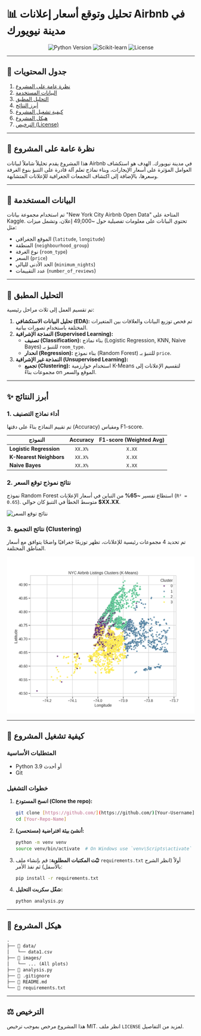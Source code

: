 # 📊 تحليل وتوقع أسعار إعلانات Airbnb في مدينة نيويورك

<p align="center">
  <img src="https://img.shields.io/badge/Python-3.9%2B-blue.svg" alt="Python Version">
  <img src="https://img.shields.io/badge/Library-Scikit--learn-orange.svg" alt="Scikit-learn">
  <img src="https://img.shields.io/badge/License-MIT-green.svg" alt="License">
</p>

---

## 📖 جدول المحتويات
1. [نظرة عامة على المشروع](#-نظرة-عامة-على-المشروع)
2. [البيانات المستخدمة](#-البيانات-المستخدمة)
3. [التحليل المطبق](#-التحليل-المطبق)
4. [أبرز النتائج](#-أبرز-النتائج)
5. [كيفية تشغيل المشروع](#-كيفية-تشغيل-المشروع)
6. [هيكل المشروع](#-هيكل-المشروع)
7. [الترخيص (License)](#-الترخيص)

---

## 🎯 نظرة عامة على المشروع
هذا المشروع يقدم تحليلاً شاملاً لبيانات Airbnb في مدينة نيويورك. الهدف هو استكشاف العوامل المؤثرة على أسعار الإيجارات، وبناء نماذج تعلم آلة قادرة على التنبؤ بنوع الغرفة وسعرها، بالإضافة إلى اكتشاف التجمعات الجغرافية للإعلانات المتشابهة.

---

## 💾 البيانات المستخدمة
تم استخدام مجموعة بيانات "New York City Airbnb Open Data" المتاحة على Kaggle. تحتوي البيانات على معلومات تفصيلية حول ~49,000 إعلان، وتشمل ميزات مثل:
* الموقع الجغرافي (`latitude`, `longitude`)
* المنطقة (`neighbourhood_group`)
* نوع الغرفة (`room_type`)
* السعر (`price`)
* الحد الأدنى لليالي (`minimum_nights`)
* عدد التقييمات (`number_of_reviews`)

---

## 🔬 التحليل المطبق
تم تقسيم العمل إلى ثلاث مراحل رئيسية:
1.  **تحليل البيانات الاستكشافي (EDA):** تم فحص توزيع البيانات والعلاقات بين المتغيرات المختلفة باستخدام تصورات بيانية.
2.  **النمذجة الإشرافية (Supervised Learning):**
    * **تصنيف (Classification):** بناء نماذج (Logistic Regression, KNN, Naive Bayes) للتنبؤ بـ `room_type`.
    * **انحدار (Regression):** بناء نموذج (Random Forest) للتنبؤ بـ `price`.
3.  **النمذجة غير الإشرافية (Unsupervised Learning):**
    * **تجميع (Clustering):** استخدام خوارزمية K-Means لتقسيم الإعلانات إلى مجموعات بناءً on الموقع والسعر.

---

## ✨ أبرز النتائج

### 1. أداء نماذج التصنيف
تم تقييم النماذج بناءً على دقتها (Accuracy) ومقياس F1-score.

| النموذج                 | Accuracy | F1-score (Weighted Avg) |
| ------------------------ | :------: | :---------------------: |
| **Logistic Regression** |  `XX.X%` |         `X.XX`          |
| **K-Nearest Neighbors** |  `XX.X%` |         `X.XX`          |
| **Naive Bayes** |  `XX.X%` |         `X.XX`          |

### 2. نتائج نموذج توقع السعر
نموذج Random Forest استطاع تفسير **~65%** من التباين في أسعار الإعلانات (`R² = 0.65`). متوسط الخطأ في التنبؤ كان حوالي **$XX.XX**.

![نتائج توقع السعر](images/price_prediction_results.png)

### 3. نتائج التجميع (Clustering)
تم تحديد 4 مجموعات رئيسية للإعلانات، تظهر توزيعًا جغرافيًا واضحًا يتوافق مع أسعار المناطق المختلفة.

![مجموعات الإعلانات](images/kmeans_clusters.png)

---

## 🚀 كيفية تشغيل المشروع

### المتطلبات الأساسية
* Python 3.9 أو أحدث
* Git

### خطوات التشغيل
1.  **انسخ المستودع (Clone the repo):**
    ```bash
    git clone [https://github.com/](https://github.com/)[Your-Username]/[Your-Repo-Name].git
    cd [Your-Repo-Name]
    ```

2.  **(مستحسن) أنشئ بيئة افتراضية:**
    ```bash
    python -m venv venv
    source venv/bin/activate  # On Windows use `venv\Scripts\activate`
    ```

3.  **ثبّت المكتبات المطلوبة:**
    قم بإنشاء ملف `requirements.txt` أولاً (انظر الشرح بالأسفل) ثم نفذ الأمر:
    ```bash
    pip install -r requirements.txt
    ```

4.  **شغّل سكربت التحليل:**
    ```bash
    python analysis.py
    ```

---

## 📂 هيكل المشروع
```
.
├── 📂 data/
│   └── data1.csv
├── 📂 images/
│   └── ... (All plots)
├── 📜 analysis.py
├── 📜 .gitignore
├── 📜 README.md
└── 📜 requirements.txt
```

---

## ⚖️ الترخيص
هذا المشروع مرخص بموجب ترخيص MIT. انظر ملف `LICENSE` لمزيد من التفاصيل.
